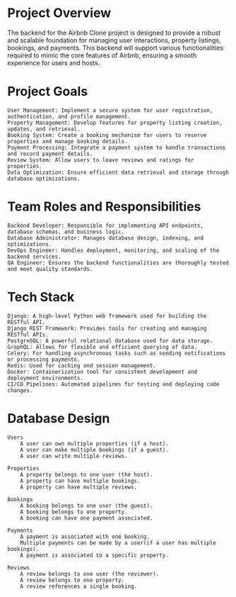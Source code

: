 # Project Overview
The backend for the Airbnb Clone project is designed to provide a robust and scalable foundation for managing user interactions, property listings, bookings, and payments. This backend will support various functionalities required to mimic the core features of Airbnb, ensuring a smooth experience for users and hosts.

# Project Goals
    User Management: Implement a secure system for user registration, authentication, and profile management.
    Property Management: Develop features for property listing creation, updates, and retrieval.
    Booking System: Create a booking mechanism for users to reserve properties and manage booking details.
    Payment Processing: Integrate a payment system to handle transactions and record payment details.
    Review System: Allow users to leave reviews and ratings for properties.
    Data Optimization: Ensure efficient data retrieval and storage through database optimizations.

# Team Roles and Responsibilities

    Backend Developer: Responsible for implementing API endpoints, database schemas, and business logic.
    Database Administrator: Manages database design, indexing, and optimizations.
    DevOps Engineer: Handles deployment, monitoring, and scaling of the backend services.
    QA Engineer: Ensures the backend functionalities are thoroughly tested and meet quality standards.


# Tech Stack

    Django: A high-level Python web framework used for building the RESTful API.
    Django REST Framework: Provides tools for creating and managing RESTful APIs.
    PostgreSQL: A powerful relational database used for data storage.
    GraphQL: Allows for flexible and efficient querying of data.
    Celery: For handling asynchronous tasks such as sending notifications or processing payments.
    Redis: Used for caching and session management.
    Docker: Containerization tool for consistent development and deployment environments.
    CI/CD Pipelines: Automated pipelines for testing and deploying code changes.

# Database Design

    Users
        A user can own multiple properties (if a host).
        A user can make multiple bookings (if a guest).
        A user can write multiple reviews.

    Properties
        A property belongs to one user (the host).
        A property can have multiple bookings.
        A property can have multiple reviews.

    Bookings
        A booking belongs to one user (the guest).
        A booking belongs to one property.
        A booking can have one payment associated.

    Payments
        A payment is associated with one booking.
        Multiple payments can be made by a user(if a user has multiple bookings).
        A payment is associated to a specific property.

    Reviews
        A review belongs to one user (the reviewer).
        A review belongs to one property.
        A review references a single booking.
        

